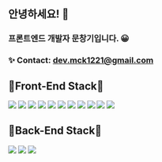 ## 안녕하세요! 👋

### 프론트엔드 개발자 문창기입니다. 😀

### ✨ Contact: dev.mck1221@gmail.com

## 💎Front-End Stack💎 
![](https://img.shields.io/badge/HTML5-E34F26?style=flat-square&logo=HTML5&logoColor=white)
![](https://img.shields.io/badge/CSS3-1572B6?style=flat-square&logo=CSS3&logoColor=white)
![](https://img.shields.io/badge/JavaScript-F7DF1E?style=flat-square&logo=JavaScript&logoColor=white)
![](https://img.shields.io/badge/TailwindCSS-06B6D4?style=flat-square&logo=TailwindCSS&logoColor=white)
![](https://img.shields.io/badge/StyledComponents-DB7093?style=flat-square&logo=StyledComponents&logoColor=white)
![](https://img.shields.io/badge/React-61DAFB?style=flat-square&logo=React&logoColor=white)
![](https://img.shields.io/badge/Next.js-000000?style=flat-square&logo=Next.js&logoColor=white)
![](https://img.shields.io/badge/Jotai-97979A?style=flat-square&logo=Jotai&logoColor=white)
![](https://img.shields.io/badge/Typescript-3178C6?style=flat-square&logo=Typescript&logoColor=white)
![](https://img.shields.io/badge/OpenAI-412991?style=flat-square&logo=OpenAI&logoColor=white)
![](https://img.shields.io/badge/TanstackQuery-FF4154?style=flat-square&logo=TanstackQuery&logoColor=white)

## 💎Back-End Stack💎
![](https://img.shields.io/badge/Firebase-FFCA28?style=flat-square&logo=Firebase&logoColor=white)
![](https://img.shields.io/badge/Prisma-2D3748?style=flat-square&logo=Prisma&logoColor=white)
![](https://img.shields.io/badge/MongoDB-47A248?style=flat-square&logo=MongoDB&logoColor=white)

<!--
## 포트폴리오 Repository
### 개인프로젝트
* 포토플리오 01 (Pan's PM 동아리 웹사이트) : https://github.com/byeolee1221/pans-pm-refactoring
* 포트폴리오 02 (공인중개사 업무 효율화 플랫폼 중개랜드) : https://github.com/byeolee1221/realEstateAgent-land

### 협업프로젝트
* 포트폴리오 03 (아이돌 후원 플랫폼 Fandom-k) : https://github.com/byeolee1221/Fandom-K
* 포트폴리오 04 (업무효율성 증대 협업플랫폼 Taskify) : https://github.com/byeolee1221/taskify
* 포트폴리오 05 (알바 구인구직 플랫폼 Albaform) : https://github.com/byeolee1221/albaform

### 미니프로젝트
* 랜덤문제 순위정하기 : https://github.com/byeolee1221/randomQuiz
-->

<!--
**byeolee1221/byeolee1221** is a ✨ _special_ ✨ repository because its `README.md` (this file) appears on your GitHub profile.

Here are some ideas to get you started:

- 🔭 I’m currently working on ...
- 🌱 I’m currently learning ...
- 👯 I’m looking to collaborate on ...
- 🤔 I’m looking for help with ...
- 💬 Ask me about ...
- 📫 How to reach me: ...
- 😄 Pronouns: ...
- ⚡ Fun fact: ...
-->
